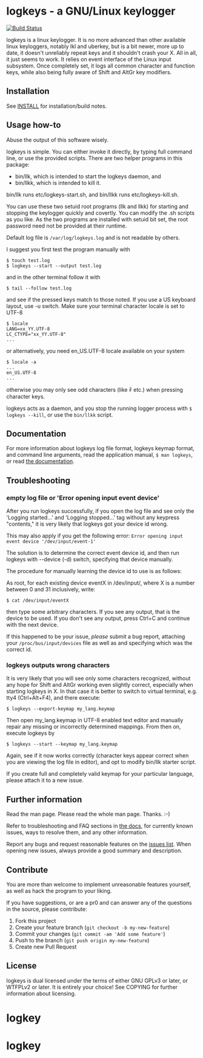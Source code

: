 logkeys - a GNU/Linux keylogger
===============================

[![Build Status](https://img.shields.io/github/actions/workflow/status/kernc/logkeys/ci.yml?branch=master&style=for-the-badge)](https://github.com/kernc/logkeys/actions)

logkeys is a linux keylogger.  It is no more advanced than other available linux
keyloggers, notably lkl and uberkey, but is a bit newer, more up to date, it
doesn't unreliably repeat keys and it shouldn't crash your X. All in all, it
just seems to work. It relies on event interface of the Linux input subsystem. 
Once completely set, it logs all common character and function keys, while also
being fully aware of Shift and AltGr key modifiers.

Installation
------------

See [INSTALL](./INSTALL) for installation/build notes.

Usage how-to
------------

Abuse the output of this software wisely.

logkeys is simple. You can either invoke it directly, by typing full command 
line, or use the provided scripts. There are two helper programs in this 
package:

- bin/llk, which is intended to start the logkeys daemon, and
- bin/llkk, which is intended to kill it.
 
bin/llk runs etc/logkeys-start.sh, and bin/llkk runs etc/logkeys-kill.sh.

You can use these two setuid root programs (llk and llkk) for starting and
stopping the keylogger quickly and covertly. You can modify the .sh scripts as
you like. As the two programs are installed with setuid bit set, the root
password need not be provided at their runtime.

Default log file is `/var/log/logkeys.log` and is not readable by others.

I suggest you first test the program manually with

    $ touch test.log
    $ logkeys --start --output test.log

and in the other terminal follow it with

    $ tail --follow test.log

and see if the pressed keys match to those noted. If you use a US keyboard
layout, use -u switch. Make sure your terminal character locale is set to UTF-8

    $ locale
    LANG=xx_YY.UTF-8
    LC_CTYPE="xx_YY.UTF-8"
    ...

or alternatively, you need en_US.UTF-8 locale available on your system

    $ locale -a
    ...
    en_US.UTF-8
    ...

otherwise you may only see odd characters (like ꑶ etc.) when pressing character
keys.

logkeys acts as a daemon, and you stop the running logger process with
`$ logkeys --kill`, or use the `bin/llkk` script.

Documentation
-------------

For more information about logkeys log file format, logkeys keymap
format, and command line arguments, read the application manual, `$
man logkeys`, or read [the documentation](./docs).

Troubleshooting
---------------

### empty log file or 'Error opening input event device'

After you run logkeys successfully, if you open the log file and see only the
'Logging started...' and 'Logging stopped...' tag without any keypress
"contents," it is very likely that logkeys got your device id wrong.

This may also apply if you get the following error: `Error opening
input event device '/dev/input/event-1'`

The solution is to determine the correct event device id, and then run 
logkeys with --device (-d) switch, specifying that device manually.

The procedure for manually learning the device id to use is as follows:

As root, for each existing device eventX in /dev/input/, where X is a number
between 0 and 31 inclusively, write:

    $ cat /dev/input/eventX

then type some arbitrary characters. If you see any output, that is the device
to be used. If you don't see any output, press Ctrl+C and continue with the
next device.

If this happened to be your issue, *please* submit a bug report, attaching
your `/proc/bus/input/devices` file as well as and specifying which was the
correct id.


### logkeys outputs wrong characters

It is very likely that you will see only some characters recognized, without
any hope for Shift and AltGr working even slightly correct, especially when
starting logkeys in X. In that case it is better to switch to virtual 
terminal, e.g. tty4 (Ctrl+Alt+F4), and there execute:

    $ logkeys --export-keymap my_lang.keymap

Then open my_lang.keymap in UTF-8 enabled text editor and manually repair any
missing or incorrectly determined mappings. From then on, execute logkeys by

    $ logkeys --start --keymap my_lang.keymap

Again, see if it now works correctly (character keys appear correct when you
are viewing the log file in editor), and opt to modify bin/llk starter script.

If you create full and completely valid keymap for your particular language,
please attach it to a new issue.


Further information
-------------------

Read the man page. Please read the whole man page. Thanks. :-)

Refer to troubleshooting and FAQ sections in [the
docs](./docs/Documentation.md), for currently known issues, ways to
resolve them, and any other information.

Report any bugs and request reasonable features on the [issues
list](https://github.com/kernc/logkeys/issues).  When opening new
issues, always provide a good summary and description.

Contribute
----------

You are more than welcome to implement unreasonable features yourself, as well
as hack the program to your liking.

If you have suggestions, or are a pr0 and can answer any of the questions in the source, please contribute:

1. Fork this project
1. Create your feature branch (`git checkout -b my-new-feature`)
1. Commit your changes (`git commit -am 'Add some feature'`)
1. Push to the branch (`git push origin my-new-feature`)
1. Create new Pull Request


License
-------

logkeys is dual licensed under the terms of either GNU GPLv3 or later, or
WTFPLv2 or later. It is entirely your choice! See COPYING for further
information about licensing.
# logkey
# logkey
